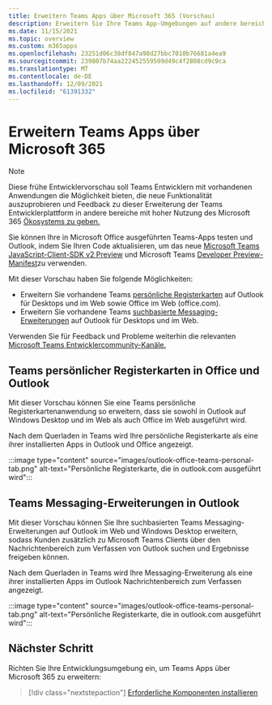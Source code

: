 ```yaml
---
title: Erweitern Teams Apps über Microsoft 365 (Vorschau)
description: Erweitern Sie Ihre Teams App-Umgebungen auf andere bereiche mit hoher Nutzung von Microsoft 365
ms.date: 11/15/2021
ms.topic: overview
ms.custom: m365apps
ms.openlocfilehash: 23251d06c38df847a98d27bbc7010b76681a4ea9
ms.sourcegitcommit: 239807b74aa222452559509d49c4f2808cd9c9ca
ms.translationtype: MT
ms.contentlocale: de-DE
ms.lasthandoff: 12/09/2021
ms.locfileid: "61391332"
---
```

# <a name="extend-teams-apps-across-microsoft-365"></a>Erweitern Teams Apps über Microsoft 365

> [!NOTE]
> Diese frühe Entwicklervorschau soll Teams Entwicklern mit vorhandenen Anwendungen die Möglichkeit bieten, die neue Funktionalität auszuprobieren und Feedback zu dieser Erweiterung der Teams Entwicklerplattform in andere bereiche mit hoher Nutzung des Microsoft 365 [Ökosystems zu geben.](/microsoftteams/platform/feedback)

Sie können Ihre in Microsoft Office ausgeführten Teams-Apps testen und Outlook, indem Sie Ihren Code aktualisieren, um das neue [Microsoft Teams JavaScript-Client-SDK v2 Preview](using-teams-client-sdk-preview.md) und Microsoft Teams [Developer Preview-Manifest](../resources/schema/manifest-schema-dev-preview.md)zu verwenden.

Mit dieser Vorschau haben Sie folgende Möglichkeiten:

- Erweitern Sie vorhandene Teams [persönliche Registerkarten](/microsoftteams/platform/tabs/how-to/create-personal-tab) auf Outlook für Desktops und im Web sowie Office im Web (office.com).
- Erweitern Sie vorhandene Teams [suchbasierte Messaging-Erweiterungen](/microsoftteams/platform/messaging-extensions/how-to/search-commands/define-search-command) auf Outlook für Desktops und im Web.

Verwenden Sie für Feedback und Probleme weiterhin die relevanten [Microsoft Teams Entwicklercommunity-Kanäle.](/microsoftteams/platform/feedback)

## <a name="teams-personal-tabs-in-office-and-outlook"></a>Teams persönlicher Registerkarten in Office und Outlook

Mit dieser Vorschau können Sie eine Teams persönliche Registerkartenanwendung so erweitern, dass sie sowohl in Outlook auf Windows Desktop und im Web als auch Office im Web ausgeführt wird.

Nach dem Querladen in Teams wird Ihre persönliche Registerkarte als eine ihrer installierten Apps in Outlook und Office angezeigt.

:::image type="content" source="images/outlook-office-teams-personal-tab.png" alt-text="Persönliche Registerkarte, die in outlook.com ausgeführt wird":::

## <a name="teams-messaging-extensions-in-outlook"></a>Teams Messaging-Erweiterungen in Outlook

Mit dieser Vorschau können Sie Ihre suchbasierten Teams Messaging-Erweiterungen auf Outlook im Web und Windows Desktop erweitern, sodass Kunden zusätzlich zu Microsoft Teams Clients über den Nachrichtenbereich zum Verfassen von Outlook suchen und Ergebnisse freigeben können.

Nach dem Querladen in Teams wird Ihre Messaging-Erweiterung als eine ihrer installierten Apps im Outlook Nachrichtenbereich zum Verfassen angezeigt.

:::image type="content" source="images/outlook-office-teams-personal-tab.png" alt-text="Persönliche Registerkarte, die in outlook.com ausgeführt wird":::

## <a name="next-step"></a>Nächster Schritt

Richten Sie Ihre Entwicklungsumgebung ein, um Teams Apps über Microsoft 365 zu erweitern:

> [!div class="nextstepaction"]
> [Erforderliche Komponenten installieren](prerequisites.md)
